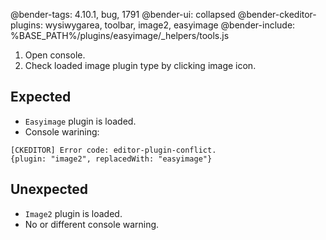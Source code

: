 @bender-tags: 4.10.1, bug, 1791
@bender-ui: collapsed
@bender-ckeditor-plugins: wysiwygarea, toolbar, image2, easyimage
@bender-include: %BASE_PATH%/plugins/easyimage/_helpers/tools.js

1. Open console.
1. Check loaded image plugin type by clicking image icon.

## Expected

* `Easyimage` plugin is loaded.
* Console warining:
``` 
[CKEDITOR] Error code: editor-plugin-conflict.
{plugin: "image2", replacedWith: "easyimage"}
```

## Unexpected

* `Image2` plugin is loaded.
* No or different console warning.
